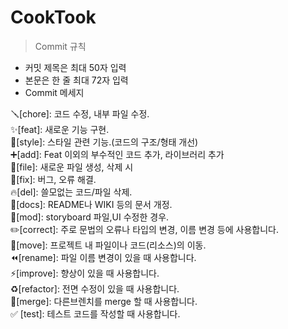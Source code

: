 # CookTook


> Commit 규칙

- 커밋 제목은 최대 50자 입력   
- 본문은 한 줄 최대 72자 입력   
- Commit 메세지   

🪛[chore]: 코드 수정, 내부 파일 수정.   
✨[feat]: 새로운 기능 구현.   
🎨[style]: 스타일 관련 기능.(코드의 구조/형태 개선)   
➕[add]: Feat 이외의 부수적인 코드 추가, 라이브러리 추가   
🔧[file]: 새로운 파일 생성, 삭제 시   
🐛[fix]: 버그, 오류 해결.  
🔥[del]: 쓸모없는 코드/파일 삭제.   
📝[docs]: README나 WIKI 등의 문서 개정.   
💄[mod]: storyboard 파일,UI 수정한 경우.   
✏️[correct]: 주로 문법의 오류나 타입의 변경, 이름 변경 등에 사용합니다.   
🚚[move]: 프로젝트 내 파일이나 코드(리소스)의 이동.   
⏪️[rename]: 파일 이름 변경이 있을 때 사용합니다.   
⚡️[improve]: 향상이 있을 때 사용합니다.   
♻️[refactor]: 전면 수정이 있을 때 사용합니다.   
🔀[merge]: 다른브렌치를 merge 할 때 사용합니다.   
✅ [test]: 테스트 코드를 작성할 때 사용합니다.   

